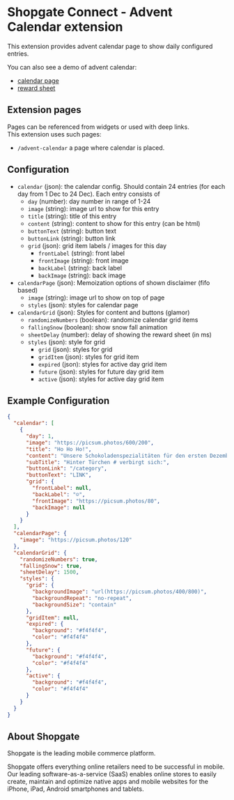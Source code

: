 # Shopgate Connect - Advent Calendar extension

This extension provides advent calendar page to show daily configured entries.

You can also see a demo of advent calendar:
- [calendar page](./demo/page.png)
- [reward sheet](./demo/reward.png)

## Extension pages

Pages can be referenced from widgets or used with deep links.  
This extension uses such pages:


- `/advent-calendar` a page where calendar is placed.

## Configuration

- `calendar` (json): the calendar config. Should contain 24 entries (for each day from 1 Dec to 24 Dec). Each entry consists of
    - `day` (number): day number in range of 1-24
    - `image` (string): image url to show for this entry
    - `title` (string): title of this entry
    - `content` (string): content to show for this entry (can be html)
    - `buttonText` (string): button text
    - `buttonLink` (string): button link
    - `grid` (json): grid item labels / images for this day
        - `frontLabel` (string): front label
        - `frontImage` (string): front image
        - `backLabel` (string): back label
        - `backImage` (string): back image
- `calendarPage` (json): Memoization options of shown disclaimer (fifo based)
    - `image` (string): image url to show on top of page
    - `styles` (json): styles for calendar page
- `calendarGrid` (json): Styles for content and buttons (glamor)
    - `randomizeNumbers` (boolean): randomize calendar grid items
    - `fallingSnow` (boolean): show snow fall animation
    - `sheetDelay` (number): delay of showing the reward sheet (in ms)
    - `styles` (json): style for grid
        - `grid` (json): styles for grid
        - `gridItem` (json): styles for grid item
        - `expired` (json): styles for active day grid item
        - `future` (json): styles for future day grid item
        - `active` (json): styles for active day grid item

## Example Configuration

```json
{
  "calendar": [
    {
      "day": 1,
      "image": "https://picsum.photos/600/200",
      "title": "Ho Ho Ho!",
      "content": "Unsere Schokoladenspezialitäten für den ersten Dezember. Wir wünschen euch einen guten Start in die Weihnachtszeit",
      "subTitle": "Hinter Türchen # verbirgt sich:",
      "buttonLink": "/category",
      "buttonText": "LINK",
      "grid": {
        "frontLabel": null,
        "backLabel": "☺",
        "frontImage": "https://picsum.photos/80",
        "backImage": null
      }
    }
  ],
  "calendarPage": {
    "image": "https://picsum.photos/120"
  },
  "calendarGrid": {
    "randomizeNumbers": true,
    "fallingSnow": true,
    "sheetDelay": 1500,
    "styles": {
      "grid": {
        "backgroundImage": "url(https://picsum.photos/400/800)",
        "backgroundRepeat": "no-repeat",
        "backgroundSize": "contain"
      },
      "gridItem": null,
      "expired": {
        "background": "#f4f4f4",
        "color": "#f4f4f4"
      },
      "future": {
        "background": "#f4f4f4",
        "color": "#f4f4f4"
      },
      "active": {
        "background": "#f4f4f4",
        "color": "#f4f4f4"
      }
    }
  }
}
```

## About Shopgate

Shopgate is the leading mobile commerce platform.

Shopgate offers everything online retailers need to be successful in mobile. Our leading
software-as-a-service (SaaS) enables online stores to easily create, maintain and optimize native
apps and mobile websites for the iPhone, iPad, Android smartphones and tablets.
